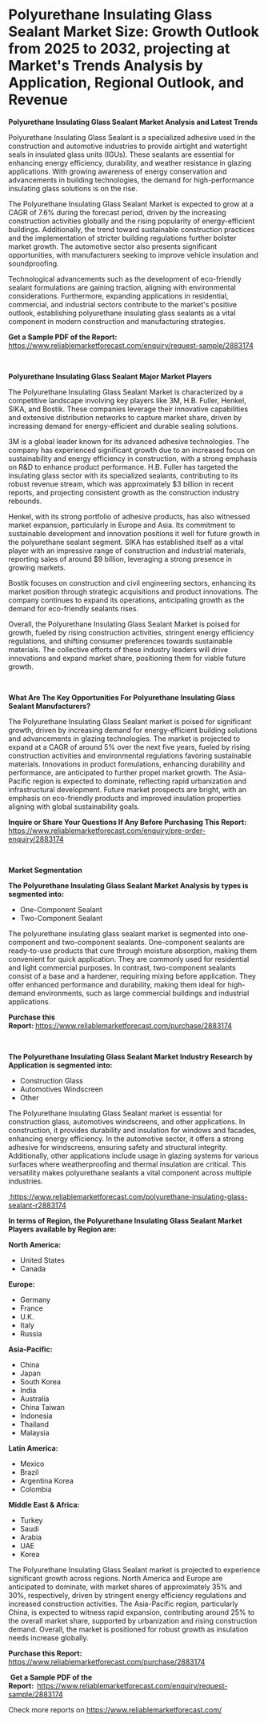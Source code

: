 <p><h1>Polyurethane Insulating Glass Sealant Market Size: Growth Outlook from 2025 to 2032, projecting at Market's Trends Analysis by Application, Regional Outlook, and Revenue</h1></p><p><strong>Polyurethane Insulating Glass Sealant Market Analysis and Latest Trends</strong></p>
<p><p>Polyurethane Insulating Glass Sealant is a specialized adhesive used in the construction and automotive industries to provide airtight and watertight seals in insulated glass units (IGUs). These sealants are essential for enhancing energy efficiency, durability, and weather resistance in glazing applications. With growing awareness of energy conservation and advancements in building technologies, the demand for high-performance insulating glass solutions is on the rise.</p><p>The Polyurethane Insulating Glass Sealant Market is expected to grow at a CAGR of 7.6% during the forecast period, driven by the increasing construction activities globally and the rising popularity of energy-efficient buildings. Additionally, the trend toward sustainable construction practices and the implementation of stricter building regulations further bolster market growth. The automotive sector also presents significant opportunities, with manufacturers seeking to improve vehicle insulation and soundproofing. </p><p>Technological advancements such as the development of eco-friendly sealant formulations are gaining traction, aligning with environmental considerations. Furthermore, expanding applications in residential, commercial, and industrial sectors contribute to the market's positive outlook, establishing polyurethane insulating glass sealants as a vital component in modern construction and manufacturing strategies.</p></p>
<p><strong>Get a Sample PDF of the Report:&nbsp;</strong> <a href="https://www.reliablemarketforecast.com/enquiry/request-sample/2883174?utm_campaign=2533&utm_medium=2&utm_source=Github&utm_content=ia&utm_term=13032025&utm_id=polyurethane-insulating-glass-sealant">https://www.reliablemarketforecast.com/enquiry/request-sample/2883174</a></p>
<p>&nbsp;</p>
<p><strong>Polyurethane Insulating Glass Sealant Major Market Players</strong></p>
<p><p>The Polyurethane Insulating Glass Sealant Market is characterized by a competitive landscape involving key players like 3M, H.B. Fuller, Henkel, SIKA, and Bostik. These companies leverage their innovative capabilities and extensive distribution networks to capture market share, driven by increasing demand for energy-efficient and durable sealing solutions.</p><p>3M is a global leader known for its advanced adhesive technologies. The company has experienced significant growth due to an increased focus on sustainability and energy efficiency in construction, with a strong emphasis on R&D to enhance product performance. H.B. Fuller has targeted the insulating glass sector with its specialized sealants, contributing to its robust revenue stream, which was approximately $3 billion in recent reports, and projecting consistent growth as the construction industry rebounds.</p><p>Henkel, with its strong portfolio of adhesive products, has also witnessed market expansion, particularly in Europe and Asia. Its commitment to sustainable development and innovation positions it well for future growth in the polyurethane sealant segment. SIKA has established itself as a vital player with an impressive range of construction and industrial materials, reporting sales of around $9 billion, leveraging a strong presence in growing markets.</p><p>Bostik focuses on construction and civil engineering sectors, enhancing its market position through strategic acquisitions and product innovations. The company continues to expand its operations, anticipating growth as the demand for eco-friendly sealants rises.</p><p>Overall, the Polyurethane Insulating Glass Sealant Market is poised for growth, fueled by rising construction activities, stringent energy efficiency regulations, and shifting consumer preferences towards sustainable materials. The collective efforts of these industry leaders will drive innovations and expand market share, positioning them for viable future growth.</p></p>
<p>&nbsp;</p>
<p><strong>What Are The Key Opportunities For Polyurethane Insulating Glass Sealant Manufacturers?</strong></p>
<p><p>The Polyurethane Insulating Glass Sealant market is poised for significant growth, driven by increasing demand for energy-efficient building solutions and advancements in glazing technologies. The market is projected to expand at a CAGR of around 5% over the next five years, fueled by rising construction activities and environmental regulations favoring sustainable materials. Innovations in product formulations, enhancing durability and performance, are anticipated to further propel market growth. The Asia-Pacific region is expected to dominate, reflecting rapid urbanization and infrastructural development. Future market prospects are bright, with an emphasis on eco-friendly products and improved insulation properties aligning with global sustainability goals.</p></p>
<p><strong>Inquire or Share Your Questions If Any Before Purchasing This Report:</strong> <a href="https://www.reliablemarketforecast.com/enquiry/pre-order-enquiry/2883174?utm_campaign=2533&utm_medium=2&utm_source=Github&utm_content=ia&utm_term=13032025&utm_id=polyurethane-insulating-glass-sealant">https://www.reliablemarketforecast.com/enquiry/pre-order-enquiry/2883174</a></p>
<p>&nbsp;</p>
<p><strong>Market Segmentation</strong></p>
<p><strong>The Polyurethane Insulating Glass Sealant Market Analysis by types is segmented into:</strong></p>
<p><ul><li>One-Component Sealant</li><li>Two-Component Sealant</li></ul></p>
<p><p>The polyurethane insulating glass sealant market is segmented into one-component and two-component sealants. One-component sealants are ready-to-use products that cure through moisture absorption, making them convenient for quick application. They are commonly used for residential and light commercial purposes. In contrast, two-component sealants consist of a base and a hardener, requiring mixing before application. They offer enhanced performance and durability, making them ideal for high-demand environments, such as large commercial buildings and industrial applications.</p></p>
<p><strong>Purchase this Report:&nbsp;</strong><a href="https://www.reliablemarketforecast.com/purchase/2883174?utm_campaign=2533&utm_medium=2&utm_source=Github&utm_content=ia&utm_term=13032025&utm_id=polyurethane-insulating-glass-sealant">https://www.reliablemarketforecast.com/purchase/2883174</a></p>
<p>&nbsp;</p>
<p><strong>The Polyurethane Insulating Glass Sealant Market Industry Research by Application is segmented into:</strong></p>
<p><ul><li>Construction Glass</li><li>Automotives Windscreen</li><li>Other</li></ul></p>
<p><p>The Polyurethane Insulating Glass Sealant market is essential for construction glass, automotives windscreens, and other applications. In construction, it provides durability and insulation for windows and facades, enhancing energy efficiency. In the automotive sector, it offers a strong adhesive for windscreens, ensuring safety and structural integrity. Additionally, other applications include usage in glazing systems for various surfaces where weatherproofing and thermal insulation are critical. This versatility makes polyurethane sealants a vital component across multiple industries.</p></p>
<p><a href="https://www.reliablemarketforecast.com/polyurethane-insulating-glass-sealant-r2883174?utm_campaign=2533&utm_medium=2&utm_source=Github&utm_content=ia&utm_term=13032025&utm_id=polyurethane-insulating-glass-sealant">&nbsp;https://www.reliablemarketforecast.com/polyurethane-insulating-glass-sealant-r2883174</a></p>
<p><strong>In terms of Region, the Polyurethane Insulating Glass Sealant Market Players available by Region are:</strong></p>
<p>
    <p> <strong> North America: </strong>
        <ul>
            <li>United States</li>
            <li>Canada</li>
        </ul>
        </p> 
    <p> <strong> Europe: </strong>
        <ul>
            <li>Germany</li>
            <li>France</li>
            <li>U.K.</li>
            <li>Italy</li>
            <li>Russia</li>
        </ul>
        </p> 
    <p> <strong> Asia-Pacific: </strong>
        <ul>
            <li>China</li>
            <li>Japan</li>
            <li>South Korea</li>
            <li>India</li>
            <li>Australia</li>
            <li>China Taiwan</li>
            <li>Indonesia</li>
            <li>Thailand</li>
            <li>Malaysia</li>
        </ul>
        </p> 
    <p> <strong> Latin America: </strong>
        <ul>
            <li>Mexico</li>
            <li>Brazil</li>
            <li>Argentina Korea</li>
            <li>Colombia</li>
        </ul>
        </p> 
    <p> <strong> Middle East & Africa: </strong>
        <ul>
            <li>Turkey</li>
            <li>Saudi</li>
            <li>Arabia</li>
            <li>UAE</li>
            <li>Korea</li>
        </ul>
    </p>
    </p>
<p><p>The Polyurethane Insulating Glass Sealant market is projected to experience significant growth across regions. North America and Europe are anticipated to dominate, with market shares of approximately 35% and 30%, respectively, driven by stringent energy efficiency regulations and increased construction activities. The Asia-Pacific region, particularly China, is expected to witness rapid expansion, contributing around 25% to the overall market share, supported by urbanization and rising construction demand. Overall, the market is positioned for robust growth as insulation needs increase globally.</p></p>
<p><strong>Purchase this Report: </strong><a href="https://www.reliablemarketforecast.com/purchase/2883174?utm_campaign=2533&utm_medium=2&utm_source=Github&utm_content=ia&utm_term=13032025&utm_id=polyurethane-insulating-glass-sealant">https://www.reliablemarketforecast.com/purchase/2883174</a></p>
<p>&nbsp;<strong>Get a Sample PDF of the Report:&nbsp;&nbsp;</strong><a href="https://www.reliablemarketforecast.com/enquiry/request-sample/2883174?utm_campaign=2533&utm_medium=2&utm_source=Github&utm_content=ia&utm_term=13032025&utm_id=polyurethane-insulating-glass-sealant">https://www.reliablemarketforecast.com/enquiry/request-sample/2883174</a></p>
<p><strong></strong></p>
<p>Check more reports on <a href="https://www.reliablemarketforecast.com/?utm_campaign=2533&utm_medium=2&utm_source=Github&utm_content=ia&utm_term=13032025&utm_id=polyurethane-insulating-glass-sealant">https://www.reliablemarketforecast.com/</a></p>